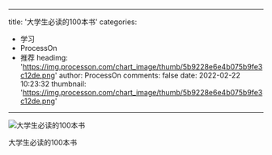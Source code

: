 
---
title: '大学生必读的100本书'
categories: 
 - 学习
 - ProcessOn
 - 推荐
headimg: 'https://img.processon.com/chart_image/thumb/5b9228e6e4b075b9fe3c12de.png'
author: ProcessOn
comments: false
date: 2022-02-22 10:23:32
thumbnail: 'https://img.processon.com/chart_image/thumb/5b9228e6e4b075b9fe3c12de.png'
---

<div>   
<img class="thumb" alt="大学生必读的100本书" src="https://img.processon.com/chart_image/thumb/5b9228e6e4b075b9fe3c12de.png" referrerpolicy="no-referrer">
<p>大学生必读的100本书</p>  
</div>
            
